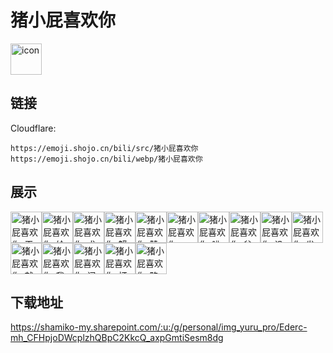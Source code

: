 # 猪小屁喜欢你
<img src="https://emoji.shojo.cn/bili/src/猪小屁喜欢你/icon.png" width="50" height="50" alt="icon">

## 链接
Cloudflare:
```
https://emoji.shojo.cn/bili/src/猪小屁喜欢你
https://emoji.shojo.cn/bili/webp/猪小屁喜欢你
```
## 展示
<img src="https://emoji.shojo.cn/bili/src/猪小屁喜欢你/猪小屁喜欢你-干的漂亮.png" width="50" height="50" alt="猪小屁喜欢你-干的漂亮"><img src="https://emoji.shojo.cn/bili/src/猪小屁喜欢你/猪小屁喜欢你-给大佬倒水.png" width="50" height="50" alt="猪小屁喜欢你-给大佬倒水"><img src="https://emoji.shojo.cn/bili/src/猪小屁喜欢你/猪小屁喜欢你-求求了.png" width="50" height="50" alt="猪小屁喜欢你-求求了"><img src="https://emoji.shojo.cn/bili/src/猪小屁喜欢你/猪小屁喜欢你-蟹蟹.png" width="50" height="50" alt="猪小屁喜欢你-蟹蟹"><img src="https://emoji.shojo.cn/bili/src/猪小屁喜欢你/猪小屁喜欢你-赞.png" width="50" height="50" alt="猪小屁喜欢你-赞"><img src="https://emoji.shojo.cn/bili/src/猪小屁喜欢你/猪小屁喜欢你-一切随缘.png" width="50" height="50" alt="猪小屁喜欢你-一切随缘"><img src="https://emoji.shojo.cn/bili/src/猪小屁喜欢你/猪小屁喜欢你-呲醒你.png" width="50" height="50" alt="猪小屁喜欢你-呲醒你"><img src="https://emoji.shojo.cn/bili/src/猪小屁喜欢你/猪小屁喜欢你-贫穷.png" width="50" height="50" alt="猪小屁喜欢你-贫穷"><img src="https://emoji.shojo.cn/bili/src/猪小屁喜欢你/猪小屁喜欢你-没脸看.png" width="50" height="50" alt="猪小屁喜欢你-没脸看"><img src="https://emoji.shojo.cn/bili/src/猪小屁喜欢你/猪小屁喜欢你-发射爱心.png" width="50" height="50" alt="猪小屁喜欢你-发射爱心"><img src="https://emoji.shojo.cn/bili/src/猪小屁喜欢你/猪小屁喜欢你-就这？.png" width="50" height="50" alt="猪小屁喜欢你-就这？"><img src="https://emoji.shojo.cn/bili/src/猪小屁喜欢你/猪小屁喜欢你-我康康.png" width="50" height="50" alt="猪小屁喜欢你-我康康"><img src="https://emoji.shojo.cn/bili/src/猪小屁喜欢你/猪小屁喜欢你-问号.png" width="50" height="50" alt="猪小屁喜欢你-问号"><img src="https://emoji.shojo.cn/bili/src/猪小屁喜欢你/猪小屁喜欢你-打call.png" width="50" height="50" alt="猪小屁喜欢你-打call"><img src="https://emoji.shojo.cn/bili/src/猪小屁喜欢你/猪小屁喜欢你-略略略.png" width="50" height="50" alt="猪小屁喜欢你-略略略">

## 下载地址

https://shamiko-my.sharepoint.com/:u:/g/personal/img_yuru_pro/Ederc-mh_CFHpjoDWcplzhQBpC2KkcQ_axpGmtiSesm8dg